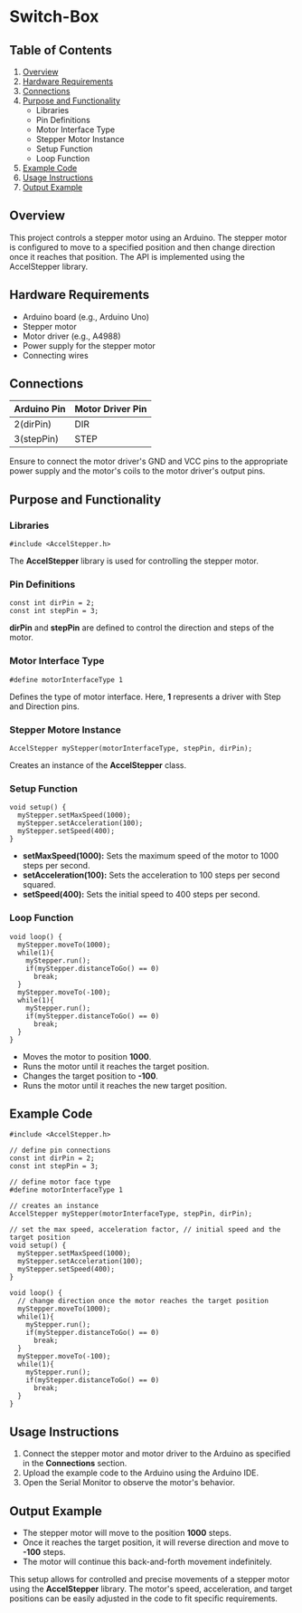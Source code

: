 # Switch-Box

## Table of Contents

1. [Overview](#Overview) 
2. [Hardware Requirements](#Hardware-Requirements)
3. [Connections](#Connections)
4. [Purpose and Functionality](#Purpose-and-Functionality)
    - Libraries
    - Pin Definitions
    - Motor Interface Type
    - Stepper Motor Instance
    - Setup Function
    - Loop Function
5. [Example Code](#Example-Code)
6. [Usage Instructions](#Usage-Instructions)
7. [Output Example](#Output-Example )

## Overview

This project controls a stepper motor using an Arduino. The stepper motor is configured to move to a specified position and then change direction once it reaches that position. The API is implemented using the AccelStepper library.
 
## Hardware Requirements

- Arduino board (e.g., Arduino Uno)
- Stepper motor
- Motor driver (e.g., A4988)
- Power supply for the stepper motor
- Connecting wires
 
## Connections

| Arduino Pin | Motor Driver Pin |
| --- | --- |
| 2(dirPin) | DIR |
|  3(stepPin) | STEP |

Ensure to connect the motor driver's GND and VCC pins to the appropriate power supply and the motor's coils to the motor driver's output pins.

## Purpose and Functionality

### Libraries
```
#include <AccelStepper.h>
```
The **AccelStepper** library is used for controlling the stepper motor.

### Pin Definitions
```
const int dirPin = 2;
const int stepPin = 3;
```
**dirPin** and **stepPin** are defined to control the direction and steps of the motor.

### Motor Interface Type
```
#define motorInterfaceType 1
```
Defines the type of motor interface. Here, **1** represents a driver with Step and Direction pins.

### Stepper Motore Instance
```
AccelStepper myStepper(motorInterfaceType, stepPin, dirPin);
```
Creates an instance of the **AccelStepper** class.

### Setup Function
```
void setup() {
  myStepper.setMaxSpeed(1000);
  myStepper.setAcceleration(100);
  myStepper.setSpeed(400);
}
```
- **setMaxSpeed(1000):** Sets the maximum speed of the motor to 1000 steps per second.
- **setAcceleration(100):** Sets the acceleration to 100 steps per second squared.
- **setSpeed(400):** Sets the initial speed to 400 steps per second.

### Loop Function
```
void loop() {
  myStepper.moveTo(1000);
  while(1){
    myStepper.run();
    if(myStepper.distanceToGo() == 0)
      break;
  }
  myStepper.moveTo(-100);
  while(1){
    myStepper.run();
    if(myStepper.distanceToGo() == 0)
      break;
  }
}
```
- Moves the motor to position **1000**.
- Runs the motor until it reaches the target position.
- Changes the target position to **-100**.
- Runs the motor until it reaches the new target position.

## Example Code
```
#include <AccelStepper.h>

// define pin connections
const int dirPin = 2;
const int stepPin = 3;

// define motor face type
#define motorInterfaceType 1

// creates an instance
AccelStepper myStepper(motorInterfaceType, stepPin, dirPin);

// set the max speed, acceleration factor, // initial speed and the target position
void setup() {
  myStepper.setMaxSpeed(1000);
  myStepper.setAcceleration(100);
  myStepper.setSpeed(400);
}

void loop() {
  // change direction once the motor reaches the target position
  myStepper.moveTo(1000);
  while(1){
    myStepper.run();
    if(myStepper.distanceToGo() == 0)
      break;
  }
  myStepper.moveTo(-100);
  while(1){
    myStepper.run();
    if(myStepper.distanceToGo() == 0)
      break;
  }
}
```
## Usage Instructions

1. Connect the stepper motor and motor driver to the Arduino as specified in the **Connections** section.
2. Upload the example code to the Arduino using the Arduino IDE.
3. Open the Serial Monitor to observe the motor's behavior.

## Output Example

- The stepper motor will move to the position **1000** steps.
- Once it reaches the target position, it will reverse direction and move to **-100** steps.
- The motor will continue this back-and-forth movement indefinitely.

This setup allows for controlled and precise movements of a stepper motor using the **AccelStepper** library. The motor's speed, acceleration, and target positions can be easily adjusted in the code to fit specific requirements.

